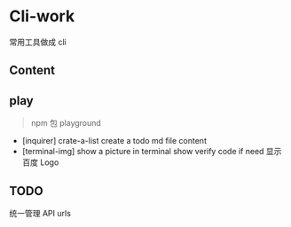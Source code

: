 # Cli-work

常用工具做成 cli

## Content

## play

> npm 包 playground

- [inquirer] crate-a-list
  create a todo md file content
- [terminal-img] show a picture in terminal
  show verify code if need
  显示百度 Logo

## TODO

统一管理 API urls